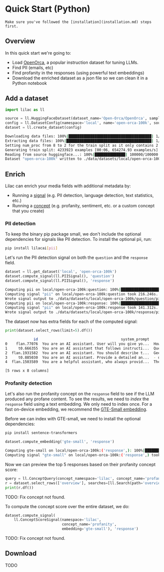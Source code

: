 # Quick Start (Python)

```{tip}
Make sure you've followed the [installation](installation.md) steps first.
```

## Overview

In this quick start we're going to:

- Load [OpenOrca](https://huggingface.co/datasets/Open-Orca/OpenOrca), a popular instruction dataset
  for tuning LLMs.
- Find PII (emails, etc)
- Find profanity in the responses (using powerful text embeddings)
- Download the enriched dataset as a json file so we can clean it in a Python notebook

## Add a dataset

```python
import lilac as ll

source = ll.HuggingFaceDataset(dataset_name='Open-Orca/OpenOrca', sample_size=100_000)
config = ll.DatasetConfig(namespace='local', name='open-orca-100k', source=source)
dataset = ll.create_dataset(config)
```

```sh
Downloading data files: 100%|██████████████████████████████████████| 1/1 [05:14<00:00, 314.85s/it]
Extracting data files: 100%|███████████████████████████████████████| 1/1 [00:00<00:00, 318.98it/s]
Setting num_proc from 8 to 2 for the train split as it only contains 2 shards.
Generating train split: 4233923 examples [00:06, 654274.93 examples/s]
Reading from source huggingface...: 100%|██████████████| 100000/100000 [00:03<00:00, 30124.10it/s]
Dataset "open-orca-100k" written to ./data/datasets/local/open-orca-100k
```

## Enrich

Lilac can enrich your media fields with additional metadata by:

- Running a [signal](../signals/signals.md) (e.g. PII detection, language detection, text
  statistics, etc.)
- Running a [concept](../concepts/concepts.md) (e.g. profanity, sentiment, etc. or a custom concept
  that you create)

### PII detection

To keep the binary pip package small, we don't include the optional dependencies for signals like
PII detection. To install the optional pii, run:

```sh
pip install lilacai[pii]
```

Let's run the PII detection signal on both the `question` and the `response` field.

```python
dataset = ll.get_dataset('local', 'open-orca-100k')
dataset.compute_signal(ll.PIISignal(), 'question')
dataset.compute_signal(ll.PIISignal(), 'response')
```

```sh
Computing pii on local/open-orca-100k:question: 100%|█████████████████████████████████████| 100000/100000 [03:36<00:00, 462.62it/s]
Computing signal "pii" on local/open-orca-100k:question took 216.246s.
Wrote signal output to ./data/datasets/local/open-orca-100k/question/pii
Computing pii on local/open-orca-100k:response: 100%|█████████████████████████████████████| 100000/100000 [02:21<00:00, 708.04it/s]
Computing signal "pii" on local/open-orca-100k:response took 141.312s.
Wrote signal output to ./data/datasets/local/open-orca-100k/response/pii
```

The dataset now has extra fields for each of the computed signal:

```py
print(dataset.select_rows(limit=5).df())
```

```sh
             id                                      system_prompt                                           question  ...                         __rowid__                                       question.pii                                       response.pii
0    flan.77076  You are an AI assistant. User will you give yo...  How does the sentence end?\n\n(CNN) -- When sh...  ...  91885e6e7ff7490687fc3cd23e43eb3f  {'emails': [], 'ip_addresses': [], 'secrets': []}  {'emails': [], 'ip_addresses': [], 'secrets': []}
1     t0.666355  You are an AI assistant that follows instructi...  Question: Formulate an answer to this elaborat...  ...  c465f6be84eb4d7e8eb6a65f9aa69b57  {'emails': [], 'ip_addresses': [], 'secrets': []}  {'emails': [], 'ip_addresses': [], 'secrets': []}
2  flan.1931582  You are an AI assistant. You should describe t...  Gee willickers , Katie has a LOT of stuff ! It...  ...  d7aed78ea5dd497e83abd966160d00ac  {'emails': [], 'ip_addresses': [], 'secrets': []}  {'emails': [], 'ip_addresses': [], 'secrets': []}
3     t0.885030  You are an AI assistant. Provide a detailed an...  - death place is leiden , netherlands    - fie...  ...  711ca0f29d044dadb587ad4fcf1d4798  {'emails': [], 'ip_addresses': [], 'secrets': []}  {'emails': [], 'ip_addresses': [], 'secrets': []}
4  flan.1503589  You are a helpful assistant, who always provid...  The firemen arrived before the police because ...  ...  3909dc8dbafe43e2b8a60fb91e763cf2  {'emails': [], 'ip_addresses': [], 'secrets': []}  {'emails': [], 'ip_addresses': [], 'secrets': []}

[5 rows x 8 columns]
```

### Profanity detection

Let's also run the profanity concept on the `response` field to see if the LLM produced any profane
content. To see the results, we need to _index_ the `response` field using a text embedding. We only
need to index once. For a fast on-device embedding, we recommend the
[GTE-Small embedding](https://huggingface.co/thenlper/gte-small).

Before we can index with GTE-small, we need to install the optional dependencies:

```sh
pip install sentence-transformers
```

```py
dataset.compute_embedding('gte-small', 'response')
```

```sh
Computing gte-small on local/open-orca-100k:('response',): 100%|█████████████████████████████████████| 100000/100000 [17:59<00:00, 92.67it/s]
Computing signal "gte-small" on local/open-orca-100k:('response',) took 1079.260s.
```

Now we can preview the top 5 responses based on their profanity concept score:

```py
query = ll.ConceptQuery(concept_namespace='lilac', concept_name='profanity', embedding='gte-small')
r = dataset.select_rows(['overview'], searches=[ll.Search(path='overview', query=query)], limit=5)
print(r.df())
```

TODO: Fix concept not found.

To compute the concept score over the entire dataset, we do:

```py
dataset.compute_signal(
    ll.ConceptScoreSignal(namespace='lilac',
                          concept_name='profanity',
                          embedding='gte-small'), 'response')
```

TODO: Fix concept not found.

## Download

TODO

